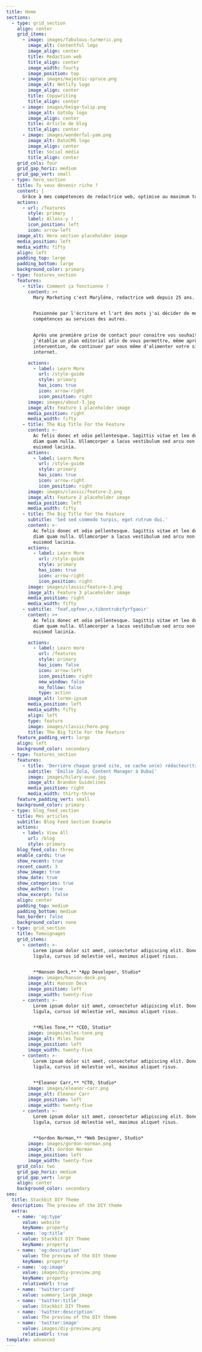 ```yaml
---
title: Home
sections:
  - type: grid_section
    align: center
    grid_items:
      - image: images/fabulous-turmeric.png
        image_alt: Contentful logo
        image_align: center
        title: Rédaction web
        title_align: center
        image_width: fourty
        image_position: top
      - image: images/majestic-spruce.png
        image_alt: Netlify logo
        image_align: center
        title: Copywriting
        title_align: center
      - image: images/beige-tulip.png
        image_alt: Gatsby logo
        image_align: center
        title: Article de blog
        title_align: center
      - image: images/wonderful-yam.png
        image_alt: DatoCMS logo
        image_align: center
        title: Social média
        title_align: center
    grid_cols: four
    grid_gap_horiz: medium
    grid_gap_vert: small
  - type: hero_section
    title: Tu veux devenir riche ?
    content: |
      Grâce à mes compétences de redactrice web, optimise au maximum ton site !
    actions:
      - url: /features
        style: primary
        label: Allons-y !
        icon_position: left
        icon: arrow-left
    image_alt: Hero section placeholder image
    media_position: left
    media_width: fifty
    align: left
    padding_top: large
    padding_bottom: large
    background_color: primary
  - type: features_section
    features:
      - title: Comment ça fonctionne ?
        content: >+
          Mary Marketing c'est Marylène, redactrice web depuis 25 ans.


          Pasionnée par l'écriture et l'art des mots j'ai décider de mettre mes
          compétences au services des autres.


          Après une première prise de contact pour conaitre vos souhaits,
          j'établie un plan editorial afin de vous permettre, même après mon
          intervention, de continuer par vous même d'alimenter votre site
          internet.

        actions:
          - label: Learn More
            url: /style-guide
            style: primary
            has_icon: true
            icon: arrow-right
            icon_position: right
        image: images/about-3.jpg
        image_alt: Feature 1 placeholder image
        media_position: right
        media_width: fifty
      - title: The Big Title For the Feature
        content: >-
          Ac felis donec et odio pellentesque. Sagittis vitae et leo duis ut
          diam quam nulla. Ullamcorper a lacus vestibulum sed arcu non odio
          euismod lacinia.
        actions:
          - label: Learn More
            url: /style-guide
            style: primary
            has_icon: true
            icon: arrow-right
            icon_position: right
        image: images/classic/feature-2.png
        image_alt: Feature 2 placeholder image
        media_position: left
        media_width: fifty
      - title: The Big Title For the Feature
        subtitle: 'Sed sed commodo turpis, eget rutrum dui.'
        content: >-
          Ac felis donec et odio pellentesque. Sagittis vitae et leo duis ut
          diam quam nulla. Ullamcorper a lacus vestibulum sed arcu non odio
          euismod lacinia.
        actions:
          - label: Learn More
            url: /style-guide
            style: primary
            has_icon: true
            icon: arrow-right
            icon_position: right
        image: images/classic/feature-3.png
        image_alt: Feature 3 placeholder image
        media_position: right
        media_width: fifty
      - subtitle: 'feaf,opfoer,v,tibnntrubzfyrfgaoir'
        content: >+
          Ac felis donec et odio pellentesque. Sagittis vitae et leo duis ut
          diam quam nulla. Ullamcorper a lacus vestibulum sed arcu non odio
          euismod lacinia.

        actions:
          - label: Learn more
            url: /features
            style: primary
            has_icon: false
            icon: arrow-left
            icon_position: right
            new_window: false
            no_follow: false
            type: action
        image_alt: lorem-ipsum
        media_position: left
        media_width: fifty
        align: left
        type: feature
        image: images/classic/hero.png
        title: The Big Title For the Feature
    feature_padding_vert: large
    align: left
    background_color: secondary
  - type: features_section
    features:
      - title: 'Derrière chaque grand site, se cache un(e) rédacteur(trice) web.'
        subtitle: 'Émilie Zola, Content Manager à Dubaï'
        image: images/hilary-ouse.jpg
        image_alt: Brandon Guidelines
        media_position: right
        media_width: thirty-three
    feature_padding_vert: small
    background_color: primary
  - type: blog_feed_section
    title: Mes articles
    subtitle: Blog Feed Section Example
    actions:
      - label: View All
        url: /blog
        style: primary
    blog_feed_cols: three
    enable_cards: true
    show_recent: true
    recent_count: 3
    show_image: true
    show_date: true
    show_categories: true
    show_author: true
    show_excerpt: false
    align: center
    padding_top: medium
    padding_bottom: medium
    has_border: false
    background_color: none
  - type: grid_section
    title: Temoignages
    grid_items:
      - content: >-
          Lorem ipsum dolor sit amet, consectetur adipiscing elit. Donec nisl
          ligula, cursus id molestie vel, maximus aliquet risus.


          **Hanson Deck,** *App Developer, Studio*
        image: images/hanson-deck.png
        image_alt: Hanson Deck
        image_position: left
        image_width: twenty-five
      - content: >-
          Lorem ipsum dolor sit amet, consectetur adipiscing elit. Donec nisl
          ligula, cursus id molestie vel, maximus aliquet risus.


          **Miles Tone,** *CEO, Studio*
        image: images/miles-tone.png
        image_alt: Miles Tone
        image_position: left
        image_width: twenty-five
      - content: >-
          Lorem ipsum dolor sit amet, consectetur adipiscing elit. Donec nisl
          ligula, cursus id molestie vel, maximus aliquet risus.


          **Eleanor Carr,** *CTO, Studio*
        image: images/eleanor-carr.png
        image_alt: Eleanor Carr
        image_position: left
        image_width: twenty-five
      - content: >-
          Lorem ipsum dolor sit amet, consectetur adipiscing elit. Donec nisl
          ligula, cursus id molestie vel, maximus aliquet risus.


          **Gordon Norman,** *Web Designer, Studio*
        image: images/gordon-norman.png
        image_alt: Gordon Norman
        image_position: left
        image_width: twenty-five
    grid_cols: two
    grid_gap_horiz: medium
    grid_gap_vert: large
    align: center
    background_color: secondary
seo:
  title: Stackbit DIY Theme
  description: The preview of the DIY theme
  extra:
    - name: 'og:type'
      value: website
      keyName: property
    - name: 'og:title'
      value: Stackbit DIY Theme
      keyName: property
    - name: 'og:description'
      value: The preview of the DIY theme
      keyName: property
    - name: 'og:image'
      value: images/diy-preview.png
      keyName: property
      relativeUrl: true
    - name: 'twitter:card'
      value: summary_large_image
    - name: 'twitter:title'
      value: Stackbit DIY Theme
    - name: 'twitter:description'
      value: The preview of the DIY theme
    - name: 'twitter:image'
      value: images/diy-preview.png
      relativeUrl: true
template: advanced
---
```

